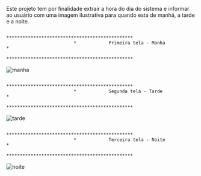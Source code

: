 Este projeto tem por finalidade extrair a hora do dia do sistema e informar ao usuário com uma imagem ilustrativa para quando esta de manhã, a tarde e a noite.


                             ***********************************************
                             *            Primeira tela - Manha            *
                             ***********************************************

![manha](https://user-images.githubusercontent.com/88899145/144429372-d5e4a143-e1eb-4372-be05-8d74bbeaecf5.png)



                             ***********************************************
                             *            Segunda tela - Tarde             *
                             ***********************************************

![tarde](https://user-images.githubusercontent.com/88899145/144429379-0051ed6a-d1a3-4324-b5bc-90a4dd8ab0b4.png)



                             ***********************************************
                             *            Terceira tela - Noite            *
                             ***********************************************

        
![noite](https://user-images.githubusercontent.com/88899145/144429400-54b9a14f-5942-47fb-9c1b-b07ab93c1f8d.png)
